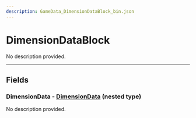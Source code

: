 ```yaml
---
description: GameData_DimensionDataBlock_bin.json
---
```


# DimensionDataBlock

No description provided.

***

## Fields

### DimensionData - [DimensionData](../nested-types/dimensiondata.md) (nested type)

No description provided.
